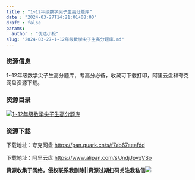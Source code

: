 ```yaml
---
title : "1~12年级数学尖子生高分题库"
date : "2024-03-27T14:21:01+08:00"
draft : false
params:
  author : "优选小报"
slug: "2024-03-27-1~12年级数学尖子生高分题库.md"
---
```


### 资源信息

1~12年级数学尖子生高分题库，考高分必备，收藏可下载打印，阿里云盘和夸克网盘资源下载。

### 资源目录

[![1~12年级数学尖子生高分题库](//img7-1.zhekoulieshou.com/mmbiz_jpg/iaHBVewvSIbAh08WfIsYfZJWcU4puibpsIF31HkCKqXzwLS5UWztEKTlKLyNzVlia5icuPBYKia01NGzMuUQNoNthfA/0)](//img7-1.zhekoulieshou.com/mmbiz_jpg/iaHBVewvSIbAh08WfIsYfZJWcU4puibpsIF31HkCKqXzwLS5UWztEKTlKLyNzVlia5icuPBYKia01NGzMuUQNoNthfA/0)

### 资源下载

下载地址：夸克网盘 https://pan.quark.cn/s/f7ab67eeafdd

下载地址：阿里云盘 https://www.alipan.com/s/JndjJpvqVSo

**资源收集于网络，侵权联系我删除||资源过期扫码关注我私信**![](//img7-1.zhekoulieshou.com/mmbiz_jpg/iaHBVewvSIbAjcr9g6TlCXSfiaDqkbzuEzp207hVzPqT4YGQOAazQ1KNHCeACbia5Lzq4Ckwibe48iar1q7lgVP1o3w/640?wx_fmt=jpeg&from=appmsg)



